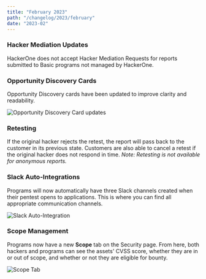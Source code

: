 ```yaml
---
title: "February 2023"
path: "/changelog/2023/february"
date: "2023-02"
---
```



### Hacker Mediation Updates
HackerOne does not accept Hacker Mediation Requests for reports submitted to Basic programs not managed by HackerOne.

### Opportunity Discovery Cards
Opportunity Discovery cards have been updated to improve clarity and readability.

![Opportunity Discovery Card updates](/images/opportunity-card-update.png)


### Retesting
If the original hacker rejects the retest, the report will pass back to the customer in its previous state. Customers are also able to cancel a retest if the original hacker does not respond in time. 
*Note: Retesting is not available for anonymous reports.*

### Slack Auto-Integrations
Programs will now automatically have three Slack channels created when their pentest opens to applications. This is where you can find all appropriate communication channels. 

![Slack Auto-Integration](/images/slack-auto-integration.png)


### Scope Management
Programs now have a new **Scope** tab on the Security page. From here, both hackers and programs can see the assets' CVSS score, whether they are in or out of scope, and whether or not they are eligible for bounty.

![Scope Tab](/images/scope-management.png)